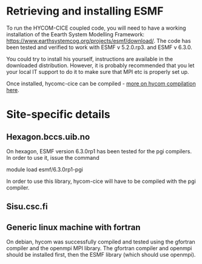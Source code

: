 # Retrieving and installing ESMF

To run the HYCOM-CICE coupled code, you will need to have a working installation
of the Eearth System Modelling Framework:
https://www.earthsystemcog.org/projects/esmf/download/. The code has been tested
and verified to work with ESMF v 5.2.0.rp3. and ESMF v 6.3.0.

You could try to install his yourself, instructions are available in the downloaded distribution. 
However, it is probably recommended that you let your local IT support to do it
to make sure that MPI etc is properly set up.

Once installed, hycomc-cice can be compiled - [more on hycom compilation here](./HYCOM-CICE-compilation.md).

# Site-specific details

## Hexagon.bccs.uib.no

On hexagon, ESMF version 6.3.0rp1 has been tested for the pgi compilers. In
order to use it, issue the command

module load esmf/6.3.0rp1-pgi

In order to use this library, hycom-cice will have to be compiled with the pgi
compiler. 

## Sisu.csc.fi
## Generic linux machine with fortran

On debian, hycom was successfully compiled and tested  using the gfortran compiler and the
openmpi MPI library. The gfortran compiler and openmpi should be installed
first, then the ESMF library (which should use openmpi).


